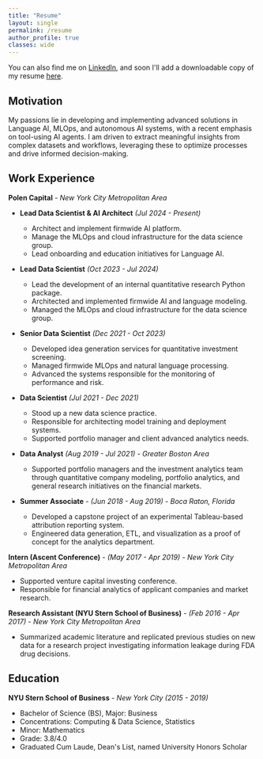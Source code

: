 ```yaml
---
title: "Resume"
layout: single
permalink: /resume
author_profile: true
classes: wide
---
```


You can also find me on [LinkedIn](https://www.linkedin.com/in/jacobwswe/), and soon I'll add a downloadable copy of my resume [here]().

## Motivation

My passions lie in developing and implementing advanced solutions in Language AI, MLOps, and autonomous AI systems, with a recent emphasis on tool-using AI agents. I am driven to extract meaningful insights from complex datasets and workflows, leveraging these to optimize processes and drive informed decision-making.


## Work Experience

**Polen Capital** - _New York City Metropolitan Area_

* **Lead Data Scientist & AI Architect**  _(Jul 2024 - Present)_
  * Architect and implement firmwide AI platform.
  * Manage the MLOps and cloud infrastructure for the data science group.
  * Lead onboarding and education initiatives for Language AI. 

* **Lead Data Scientist** _(Oct 2023 - Jul 2024)_
  * Lead the development of an internal quantitative research Python package.
  * Architected and implemented firmwide AI and language modeling.
  * Managed the MLOps and cloud infrastructure for the data science group.

* **Senior Data Scientist** _(Dec 2021 - Oct 2023)_
  * Developed idea generation services for quantitative investment screening.
  * Managed firmwide MLOps and natural language processing.
  * Advanced the systems responsible for the monitoring of performance and risk.

* **Data Scientist** _(Jul 2021 - Dec 2021)_
  * Stood up a new data science practice.
  * Responsible for architecting model training and deployment systems.
  * Supported portfolio manager and client advanced analytics needs.

* **Data Analyst** _(Aug 2019 - Jul 2021)_ - _Greater Boston Area_ 
  * Supported portfolio managers and the investment analytics team through quantitative company modeling, portfolio analytics, and general research initiatives on the financial markets.

* **Summer Associate** -  _(Jun 2018 - Aug 2019)_ - _Boca Raton, Florida_
  * Developed a capstone project of an experimental Tableau-based attribution reporting system. 
  * Engineered data generation, ETL, and visualization as a proof of concept for the analytics department.

**Intern (Ascent Conference)** - _(May 2017 - Apr 2019)_ - _New York City Metropolitan Area_
  * Supported venture capital investing conference.
  * Responsible for financial analytics of applicant companies and market research.

**Research Assistant (NYU Stern School of Business)** - _(Feb 2016 - Apr 2017)_ - _New York City Metropolitan Area_
  * Summarized academic literature and replicated previous studies on new data for a research project investigating information leakage during FDA drug decisions. 


## Education

**NYU Stern School of Business** - _New York City_  _(2015 - 2019)_
* Bachelor of Science (BS), Major: Business
* Concentrations: Computing & Data Science, Statistics
* Minor: Mathematics
* Grade: 3.8/4.0
* Graduated Cum Laude, Dean's List, named University Honors Scholar